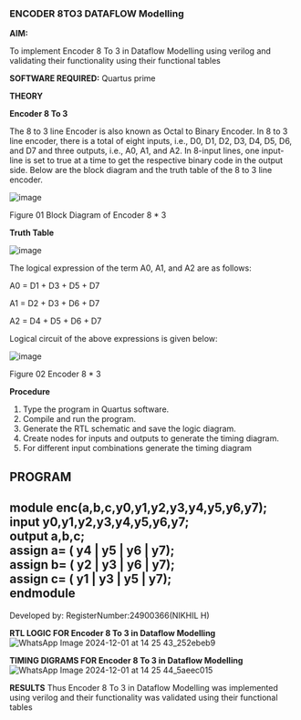 ### ENCODER 8TO3 DATAFLOW Modelling

**AIM:**

To implement  Encoder 8 To 3 in Dataflow Modelling using verilog and validating their functionality using their functional tables

**SOFTWARE REQUIRED:** Quartus prime

**THEORY**

**Encoder 8 To 3**

The 8 to 3 line Encoder is also known as Octal to Binary Encoder. In 8 to 3 line encoder, there is a total of eight inputs, i.e., D0, D1, D2, D3, D4, D5, D6, and D7 and three outputs, i.e., A0, A1, and A2. In 8-input lines, one input-line is set to true at a time to get the respective binary code in the output side. Below are the block diagram and the truth table of the 8 to 3 line encoder.

![image](https://github.com/naavaneetha/ENCODER8TO3DATAFLOW/assets/154305477/0bc242c1-eb9e-4c47-afe5-30428470efc3)

Figure 01  Block Diagram of Encoder 8 * 3

**Truth Table**

![image](https://github.com/naavaneetha/ENCODER8TO3DATAFLOW/assets/154305477/35496b14-ae6e-4cd1-9abd-d6736b576575)

The logical expression of the term A0, A1, and A2 are as follows:

A0 = D1 + D3 + D5 + D7

A1 = D2 + D3 + D6 + D7

A2 = D4 + D5 + D6 + D7

Logical circuit of the above expressions is given below:

![image](https://github.com/naavaneetha/ENCODER8TO3DATAFLOW/assets/154305477/95acaee6-c873-4c75-89eb-ef09fb158053)

Figure 02  Encoder 8 * 3

**Procedure**

1. Type the program in Quartus software.
2. Compile and run the program.
3. Generate the RTL schematic and save the logic diagram.
4. Create nodes for inputs and outputs to generate the timing diagram.
5. For different input combinations generate the timing diagram

**PROGRAM**
----
module enc(a,b,c,y0,y1,y2,y3,y4,y5,y6,y7);     
input y0,y1,y2,y3,y4,y5,y6,y7;    
output a,b,c;    
assign a= ( y4 | y5 | y6 | y7);     
assign b= ( y2 | y3 | y6 | y7);    
assign c= ( y1 | y3 | y5 | y7);   
endmodule   
 ----
Developed by: RegisterNumber:24900366(NIKHIL H)

**RTL LOGIC FOR Encoder 8 To 3 in Dataflow Modelling**
![WhatsApp Image 2024-12-01 at 14 25 43_252ebeb9](https://github.com/user-attachments/assets/73e1b98b-778a-4114-a1c0-0c5174747bc6)

**TIMING DIGRAMS FOR Encoder 8 To 3 in Dataflow Modelling**
![WhatsApp Image 2024-12-01 at 14 25 44_5aeec015](https://github.com/user-attachments/assets/895e055f-1a2f-4e83-abbc-2d74bd09af2d)


**RESULTS**
Thus Encoder 8 To 3 in Dataflow Modelling was implemented using verilog and their functionality
was validated using their functional tables


